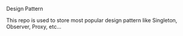 Design Pattern

This repo is used to store most popular design pattern like Singleton, Observer, Proxy, etc...
 
